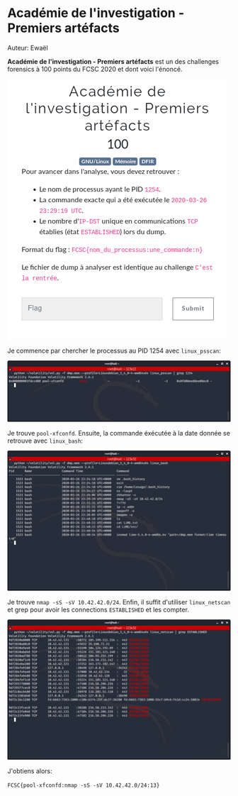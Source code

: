 # Académie de l'investigation - Premiers artéfacts

Auteur: Ewaël

**Académie de l'investigation - Premiers artéfacts** est un des challenges forensics à 100 points du FCSC 2020 et dont voici l'énoncé.

![artefacts](artefacts.png)

Je commence par chercher le processus au PID 1254 avec `linux_psscan`:

![pid](pid.png)

Je trouve `pool-xfconfd`. Ensuite, la commande éxécutée à la date donnée se retrouve avec `linux_bash`:

![bash](bash.png)

Je trouve `nmap -sS -sV 10.42.42.0/24`. Enfin, il suffit d'utiliser `linux_netscan` et grep pour avoir les connections `ESTABLISHED` et les compter.

![netscan](netscan.png)

J'obtiens alors:

`FCSC{pool-xfconfd:nmap -sS -sV 10.42.42.0/24:13}`
